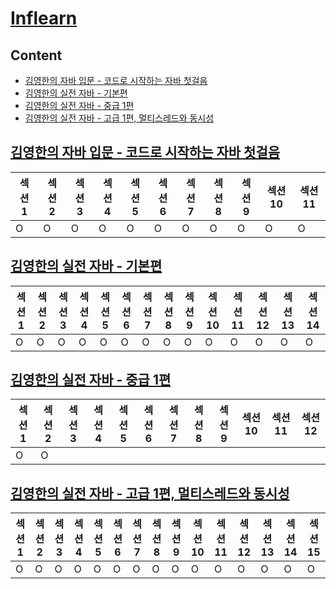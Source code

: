 # [Inflearn](https://www.inflearn.com/)

## Content

- [김영한의 자바 입문 - 코드로 시작하는 자바 첫걸음](#김영한의-자바-입문---코드로-시작하는-자바-첫걸음)
- [김영한의 실전 자바 - 기본편](#김영한의-실전-자바---기본편)
- [김영한의 실전 자바 - 중급 1편](#김영한의-실전-자바---중급-1편)
- [김영한의 실전 자바 - 고급 1편, 멀티스레드와 동시성](#김영한의-실전-자바---고급-1편-멀티스레드와-동시성)

## [김영한의 자바 입문 - 코드로 시작하는 자바 첫걸음](https://www.inflearn.com/course/%EA%B9%80%EC%98%81%ED%95%9C%EC%9D%98-%EC%9E%90%EB%B0%94-%EC%9E%85%EB%AC%B8/dashboard)

| 섹션 1 | 섹션 2 | 섹션 3 | 섹션 4 | 섹션 5 | 섹션 6 | 섹션 7 | 섹션 8 | 섹션 9 | 섹션 10 | 섹션 11 |
| ------ | ------ | ------ | ------ | ------ | ------ | ------ | ------ | ------ | ------- | ------- |
| O      | O      | O      | O      | O      | O      | O      | O      | O      | O       | O       |

## [김영한의 실전 자바 - 기본편](https://www.inflearn.com/course/%EA%B9%80%EC%98%81%ED%95%9C%EC%9D%98-%EC%8B%A4%EC%A0%84-%EC%9E%90%EB%B0%94-%EA%B8%B0%EB%B3%B8%ED%8E%B8/dashboard)

| 섹션 1 | 섹션 2 | 섹션 3 | 섹션 4 | 섹션 5 | 섹션 6 | 섹션 7 | 섹션 8 | 섹션 9 | 섹션 10 | 섹션 11 | 섹션 12 | 섹션 13 | 섹션 14 |
| ------ | ------ | ------ | ------ | ------ | ------ | ------ | ------ | ------ | ------- | ------- | ------- | ------- | ------- |
| O      | O      | O      | O      | O      | O      | O      | O      | O      | O       | O       | O       | O       | O       |

## [김영한의 실전 자바 - 중급 1편](https://www.inflearn.com/course/%EA%B9%80%EC%98%81%ED%95%9C%EC%9D%98-%EC%8B%A4%EC%A0%84-%EC%9E%90%EB%B0%94-%EC%A4%91%EA%B8%89-1/dashboard)

| 섹션 1 | 섹션 2 | 섹션 3 | 섹션 4 | 섹션 5 | 섹션 6 | 섹션 7 | 섹션 8 | 섹션 9 | 섹션 10 | 섹션 11 | 섹션 12 |
| ------ | ------ | ------ | ------ | ------ | ------ | ------ | ------ | ------ | ------- | ------- | ------- |
| O      | O      |        |        |        |        |        |        |        |         |         |         |

## [김영한의 실전 자바 - 고급 1편, 멀티스레드와 동시성](https://www.inflearn.com/course/%EA%B9%80%EC%98%81%ED%95%9C%EC%9D%98-%EC%8B%A4%EC%A0%84-%EC%9E%90%EB%B0%94-%EA%B3%A0%EA%B8%89-1/dashboard)

| 섹션 1 | 섹션 2 | 섹션 3 | 섹션 4 | 섹션 5 | 섹션 6 | 섹션 7 | 섹션 8 | 섹션 9 | 섹션 10 | 섹션 11 | 섹션 12 | 섹션 13 | 섹션 14 | 섹션 15 |
| ------ | ------ | ------ | ------ | ------ | ------ | ------ | ------ | ------ | ------- | ------- | ------- | ------- | ------- | ------- |
| O      | O      | O      | O      | O      | O      | O      | O      | O      | O       | O       | O       | O       | O       | O       |
